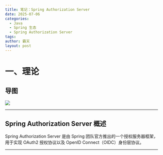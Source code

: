 ```yaml
---
title: 笔记：Spring Authorization Server
date: 2025-07-06
categories:
  - Java
  - Spring 生态
  - Spring Authorization Server
tags: 
author: 霸天
layout: post
---
```

# 一、理论

## 导图

![](source/_posts/笔记：Spring%20Authorization%20Server/Map：SpringAuthorizationServer.xmind)

---


## Spring Authorization Server 概述

Spring Authorization Server 是由 Spring 团队官方推出的一个授权服务器框架，用于实现 OAuth2 授权协议以及 OpenID Connect（OIDC）身份层协议。

----



























